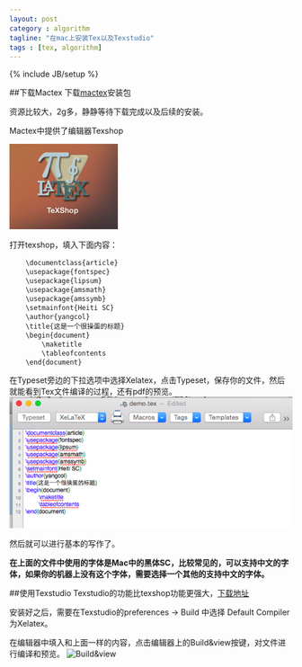 ```yaml
---
layout: post
category : algorithm
tagline: "在mac上安装Tex以及Texstudio"
tags : [tex, algorithm]
---
```

{% include JB/setup %}

##下载Mactex
下载[mactex](http://www.mactex.com/)安装包

资源比较大，2g多，静静等待下载完成以及后续的安装。

Mactex中提供了编辑器Texshop
	

![Texshop](/public/img/texshop.png)

打开texshop，填入下面内容：

		\documentclass{article}
		\usepackage{fontspec}
		\usepackage{lipsum}
		\usepackage{amsmath}
		\usepackage{amssymb}
		\setmainfont{Heiti SC}
		\author{yangcol}
		\title{这是一个很操蛋的标题}
		\begin{document}
			\maketitle
			\tableofcontents
		\end{document}

在Typeset旁边的下拉选项中选择Xelatex，点击Typeset，保存你的文件，然后就能看到Tex文件编译的过程，还有pdf的预览。
![Texshopdemo](/public/img/texshop_demo_config.png)

然后就可以进行基本的写作了。

**在上面的文件中使用的字体是Mac中的黑体SC，比较常见的，可以支持中文的字体，如果你的机器上没有这个字体，需要选择一个其他的支持中文的字体。**

##使用Texstudio
Texstudio的功能比texshop功能更强大，[下载地址](http://texstudio.sourceforge.net/)

安装好之后，需要在Texstudio的preferences -> Build 中选择 Default Compiler为Xelatex。

在编辑器中填入和上面一样的内容，点击编辑器上的Build&view按键，对文件进行编译和预览。
![Build&view](/public/img/texstudio_demo_build_view)



